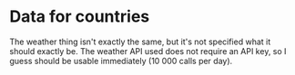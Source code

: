 # Data for countries

The weather thing isn't exactly the same, but it's not specified
what it should exactly be. The weather API used does not require
an API key, so I guess should be usable immediately (10 000 calls
per day).